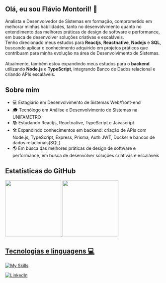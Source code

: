 ## Olá, eu sou Flávio Montoril! 👋

<p align="left">
  Analista e Desenvolvedor de Sistemas em formação, comprometido em melhorar minhas habilidades, tanto no desenvolvimento quanto no entendimento das melhores práticas de design de software e performance, em busca de desenvolver soluções criativas e escaláveis. <br>
Tenho direcionado meus estudos para <strong>Reactjs</strong>, <strong>Reactnative</strong>, <strong>Nodejs</strong> e <strong>SQL</strong>, buscando aplicar o conhecimento adquirido em projetos práticos que contribuam para minha evolução na área de Desenvolvimento de Sistemas.<br>
  <br>
  Atualmente, também estou expandindo meus estudos para o <strong>backend</strong> utilizando <strong>Node.js</strong> e <strong>TypeScript</strong>, integrando Banco de Dados relacional e criando APIs escaláveis.
</p>

## Sobre mim

- 💻 Estagiário em Desenvolvimento de Sistemas Web/front-end
- 🎓 Tecnólogo em Análise e Desenvolvimento de Sistemas na UNIFAMETRO
- 📚 Estudando Reactjs, Reactnative, TypeScript e Javascript
- 🛠️ Expandindo conhecimentos em backend: criação de APIs com Node.js, TypeScript, Express, Prisma, Auth JWT, Docker e bancos de dados relacionais(SQL)
- 🌎 Em busca das melhores práticas de design de software e performance, em busca de desenvolver soluções criativas e escaláveis

## Estatísticas do GitHub
<div>  
  <a href = "https://github.com/FlavioMontoril">
  <img height="180em" src="https://github-readme-stats.vercel.app/api?username=FlavioMontoril&show_icons=true&theme=dark&include_all_commits=true&count_private=true"/>
  <img height="180em" src="https://github-readme-stats.vercel.app/api/top-langs/?username=FlavioMontoril&layout=compact&langs_count=6&theme=dark"/>
</div>

## Tecnologias e linguagens 💻
[![My Skills](https://skillicons.dev/icons?i=html,css,js,ts,react,github,mysql,nodejs)](https://skillicons.dev)

<p align="left">
  <a href="https://www.linkedin.com/in/flavio-montoril-76b1b1255/" title="LinkedIn">
  <img src="https://img.shields.io/badge/-Linkedin-0e76a8?style=flat-square&logo=Linkedin&logoColor=white&link=LINK-DO-SEU-LINKEDIN" alt="LinkedIn"/></a>
</p>
